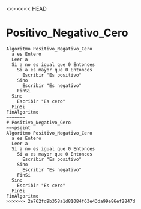 <<<<<<< HEAD
# Positivo_Negativo_Cero
~~~pseint
Algoritmo Positivo_Negativo_Cero
  a es Entero
  Leer a
  Si a no es igual que 0 Entonces
    Si a es mayor que 0 Entonces
      Escribir "Es positivo"
    Sino
      Escribir "Es negativo"
    FinSi
  Sino
    Escribir "Es cero"
  FinSi
FinAlgoritmo
=======
# Positivo_Negativo_Cero
~~~pseint
Algoritmo Positivo_Negativo_Cero
  a es Entero
  Leer a
  Si a no es igual que 0 Entonces
    Si a es mayor que 0 Entonces
      Escribir "Es positivo"
    Sino
      Escribir "Es negativo"
    FinSi
  Sino
    Escribir "Es cero"
  FinSi
FinAlgoritmo
>>>>>>> 2e762fd9b358a1d81084f63e43da99e86ef2847d
~~~